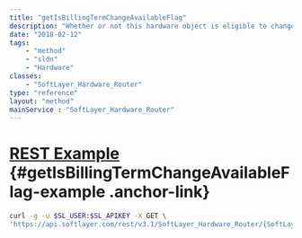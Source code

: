 ```yaml
---
title: "getIsBillingTermChangeAvailableFlag"
description: "Whether or not this hardware object is eligible to change to term billing."
date: "2018-02-12"
tags:
    - "method"
    - "sldn"
    - "Hardware"
classes:
    - "SoftLayer_Hardware_Router"
type: "reference"
layout: "method"
mainService : "SoftLayer_Hardware_Router"
---
```


# [REST Example](#getIsBillingTermChangeAvailableFlag-example) <a href="/article/rest/"><i class="fas fa-question"></i></a> {#getIsBillingTermChangeAvailableFlag-example .anchor-link} 
```bash
curl -g -u $SL_USER:$SL_APIKEY -X GET \
'https://api.softlayer.com/rest/v3.1/SoftLayer_Hardware_Router/{SoftLayer_Hardware_RouterID}/getIsBillingTermChangeAvailableFlag'
```
